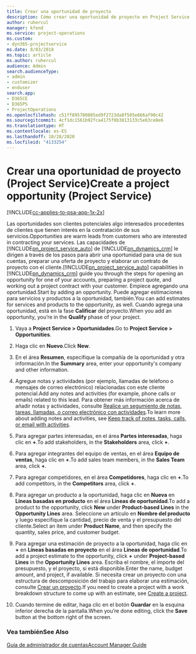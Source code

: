 ```yaml
---
title: Crear una oportunidad de proyecto
description: Cómo crear una oportunidad de proyecto en Project Service
author: ruhercul
manager: kfend
ms.service: project-operations
ms.custom:
- dyn365-projectservice
ms.date: 8/03/2018
ms.topic: article
ms.author: ruhercul
audience: Admin
search.audienceType:
- admin
- customizer
- enduser
search.app:
- D365CE
- D365PS
- ProjectOperations
ms.openlocfilehash: c51ff895780085ed9f2723da8f505e666af90c42
ms.sourcegitcommit: 4cf1dc1561b92fca4175f0b3813133c5e63ce8e6
ms.translationtype: HT
ms.contentlocale: es-ES
ms.lasthandoff: 10/28/2020
ms.locfileid: "4133254"
---
```

# <a name="create-a-project-opportunity-project-service"></a><span data-ttu-id="2e69a-103">Crear una oportunidad de proyecto (Project Service)</span><span class="sxs-lookup"><span data-stu-id="2e69a-103">Create a project opportunity (Project Service)</span></span>

[!INCLUDE[cc-applies-to-psa-app-1x-2x](../includes/cc-applies-to-psa-app-1x-2x.md)]

<span data-ttu-id="2e69a-104">Las oportunidades son clientes potenciales algo interesados procedentes de clientes que tienen interés en la contratación de sus servicios.</span><span class="sxs-lookup"><span data-stu-id="2e69a-104">Opportunities are warm leads from customers who are interested in contracting your services.</span></span> <span data-ttu-id="2e69a-105">Las capacidades de [!INCLUDE[pn_project_service_auto](../includes/pn-project-service-auto.md)] de [!INCLUDE[pn_dynamics_crm](../includes/pn-dynamics-crm.md)] le dirigen a través de los pasos para abrir una oportunidad para una de sus cuentas, preparar una oferta de proyecto y elaborar un contrato de proyecto con el cliente.</span><span class="sxs-lookup"><span data-stu-id="2e69a-105">[!INCLUDE[pn_project_service_auto](../includes/pn-project-service-auto.md)] capabilities in [!INCLUDE[pn_dynamics_crm](../includes/pn-dynamics-crm.md)] guide you through the steps for opening an opportunity for one of your accounts, preparing a project quote, and working out a project contract with your customer.</span></span> <span data-ttu-id="2e69a-106">Empiece agregando una oportunidad.</span><span class="sxs-lookup"><span data-stu-id="2e69a-106">Start by adding an opportunity.</span></span> <span data-ttu-id="2e69a-107">Puede agregar estimaciones para servicios y productos a la oportunidad, también.</span><span class="sxs-lookup"><span data-stu-id="2e69a-107">You can add estimates for services and products to the opportunity, as well.</span></span> <span data-ttu-id="2e69a-108">Cuando agrega una oportunidad, está en la fase **Calificar** del proyecto.</span><span class="sxs-lookup"><span data-stu-id="2e69a-108">When you add an opportunity, you’re in the **Qualify** phase of your project.</span></span>  
  
1.  <span data-ttu-id="2e69a-109">Vaya a **Project Service > Oportunidades**.</span><span class="sxs-lookup"><span data-stu-id="2e69a-109">Go to **Project Service > Opportunities**.</span></span>  
  
2.  <span data-ttu-id="2e69a-110">Haga clic en **Nuevo**.</span><span class="sxs-lookup"><span data-stu-id="2e69a-110">Click **New**.</span></span>  
  
3.  <span data-ttu-id="2e69a-111">En el área **Resumen**, especifique la compañía de la oportunidad y otra información.</span><span class="sxs-lookup"><span data-stu-id="2e69a-111">In the **Summary** area, enter your opportunity's company and other information.</span></span>  
  
4.  <span data-ttu-id="2e69a-112">Agregue notas y actividades (por ejemplo, llamadas de teléfono o mensajes de correo electrónico) relacionadas con este cliente potencial.</span><span class="sxs-lookup"><span data-stu-id="2e69a-112">Add any notes and activities (for example, phone calls or emails) related to this lead.</span></span> <span data-ttu-id="2e69a-113">Para obtener más información acerca de añadir notas y actividades, consulte [Realice un segumiento de notas, tareas, llamadas, o correo electrónico con actividades](https://docs.microsoft.com/dynamics365/customerengagement/on-premises/basics/work-with-activities).</span><span class="sxs-lookup"><span data-stu-id="2e69a-113">To learn more about adding notes and activities, see [Keep track of notes, tasks, calls, or email with activities](https://docs.microsoft.com/dynamics365/customerengagement/on-premises/basics/work-with-activities).</span></span>  
  
5.  <span data-ttu-id="2e69a-114">Para agregar partes interesadas, en el área **Partes interesadas**, haga clic en **+**.</span><span class="sxs-lookup"><span data-stu-id="2e69a-114">To add stakeholders, in the **Stakeholders** area, click **+**.</span></span>  
  
6.  <span data-ttu-id="2e69a-115">Para agregar integrantes del equipo de ventas, en el área **Equipo de ventas**, haga clic en **+**.</span><span class="sxs-lookup"><span data-stu-id="2e69a-115">To add sales team members, in the **Sales Team** area, click **+**.</span></span>  
  
7.  <span data-ttu-id="2e69a-116">Para agregar competidores, en el área **Competidores**, haga clic en **+**.</span><span class="sxs-lookup"><span data-stu-id="2e69a-116">To add competitors, in the **Competitors** area, click **+**.</span></span>  
  
8.  <span data-ttu-id="2e69a-117">Para agregar un producto a la oportunidad, haga clic en **Nueva** en **Líneas basadas en producto** en el área **Líneas de oportunidad**.</span><span class="sxs-lookup"><span data-stu-id="2e69a-117">To add a product to the opportunity, click **New** under **Product-based Lines** in the **Opportunity Lines** area.</span></span> <span data-ttu-id="2e69a-118">Seleccione un artículo en **Nombre del producto** y luego especifique la cantidad, precio de venta y el presupuesto del cliente.</span><span class="sxs-lookup"><span data-stu-id="2e69a-118">Select an item under **Product Name**, and then specify the quantity, sales price, and customer budget.</span></span>  
  
9. <span data-ttu-id="2e69a-119">Para agregar una estimación de proyecto a la oportunidad, haga clic en **+** en **Líneas basadas en proyecto** en el área **Líneas de oportunidad**.</span><span class="sxs-lookup"><span data-stu-id="2e69a-119">To add a project estimate to the opportunity, click **+** under **Project-based Lines** in the **Opportunity Lines** area.</span></span> <span data-ttu-id="2e69a-120">Escriba el nombre, el importe del presupuesto, y el proyecto, si está disponible.</span><span class="sxs-lookup"><span data-stu-id="2e69a-120">Enter the name, budget amount, and project, if available.</span></span> <span data-ttu-id="2e69a-121">Si necesita crear un proyecto con una estructura de descomposición del trabajo para elaborar una estimación, consulte [Crear un proyecto](../psa/create-project.md).</span><span class="sxs-lookup"><span data-stu-id="2e69a-121">If you need to create a project with a work breakdown structure to come up with an estimate, see [Create a project](../psa/create-project.md).</span></span>  
  
10. <span data-ttu-id="2e69a-122">Cuando termine de editar, haga clic en el botón **Guardar** en la esquina inferior derecha de la pantalla.</span><span class="sxs-lookup"><span data-stu-id="2e69a-122">When you’re done editing, click the **Save** button at the bottom right of the screen.</span></span>  
  
### <a name="see-also"></a><span data-ttu-id="2e69a-123">Vea también</span><span class="sxs-lookup"><span data-stu-id="2e69a-123">See Also</span></span>  
 [<span data-ttu-id="2e69a-124">Guía de administrador de cuentas</span><span class="sxs-lookup"><span data-stu-id="2e69a-124">Account Manager Guide</span></span>](../psa/account-manager-guide.md)
